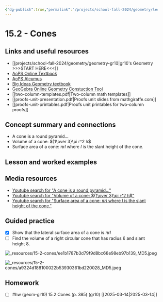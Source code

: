 ```yaml
---
{"dg-publish":true,"permalink":"/projects/school-fall-2024/geometry/lessons/15-2-cones/"}
---
```



#  15.2 - Cones

## Links and useful resources 

- [[projects/school-fall-2024/geometry/geometry-gr10\|gr10's Geometry >>>START HERE<<<]]
- [AoPS Online Textbook](https://artofproblemsolving.com/ebooks/intro-geometry-ebook/c0toc)
- [AoPS Alcumus](https://artofproblemsolving.com/teacher/students)
- [Big Ideas Geometry textbook](https://bim.easyaccessmaterials.com/?level=12)
- [GeoGebra Online Geometry Constuction Tool](https://www.geogebra.org/geometry?lang=en/)
- [[two-column-templates.pdf|Two-column math templates]]
- [[proofs-unit-presentation.pdf|Proofs unit slides from mathgiraffe.com]]
- [[proofs-unit-printables.pdf|Proofs unit printables for two-column proofs]]



## Concept summary and connections


- A cone is a round pyramid... 
- Volume of a cone: ${1\over 3}\pi r^2 h$ 
- Surface area of a cone: $\pi r l$ where $l$ is the slant height of the cone. 

## Lesson and worked examples



## Media resources

- [Youtube search for "A cone is a round pyramid..."](https://www.youtube.com/results?search_query=A%20cone%20is%20a%20round%20pyramid...) 
- [Youtube search for "Volume of a cone: ${1\over 3}\pi r^2 h$"](https://www.youtube.com/results?search_query=Volume%20of%20a%20cone:%20$%7B1%5Cover%203%7D%5Cpi%20r%5E2%20h$) 
- [Youtube search for "Surface area of a cone: $\pi r l$ where $l$ is the slant height of the cone."](https://www.youtube.com/results?search_query=Surface%20area%20of%20a%20cone:%20$%5Cpi%20r%20l$%20where%20$l$%20is%20the%20slant%20height%20of%20the%20cone.) 

## Guided practice


- [x] Show that the lateral surface area of a cone is $\pi r l$  
- [ ] Find the volume of a right circular cone that has radius 6 and slant height 8.

![_resources/15-2-cones/ee1b1787b3d79f9d8bc68e98eb97b139_MD5.jpeg](/img/user/projects/school-fall-2024/geometry/lessons/_resources/15-2-cones/ee1b1787b3d79f9d8bc68e98eb97b139_MD5.jpeg)

![_resources/15-2-cones/a9324d188100022b53930361bd220028_MD5.jpeg](/img/user/projects/school-fall-2024/geometry/lessons/_resources/15-2-cones/a9324d188100022b53930361bd220028_MD5.jpeg)


## Homework

- [ ] #hw (geom-gr10) 15.2 Cones  (p. 385) (gr10) [[2025-03-14\|2025-03-14]] 
